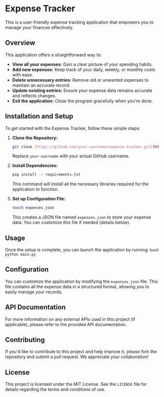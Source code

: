 # Expense Tracker

This is a user-friendly expense tracking application that empowers you to manage your finances effectively. 

## Overview

This application offers a straightforward way to:

* **View all your expenses:** Gain a clear picture of your spending habits.
* **Add new expenses:** Keep track of your daily, weekly, or monthly costs with ease.
* **Delete unnecessary entries:** Remove old or unwanted expenses to maintain an accurate record.
* **Update existing entries:** Ensure your expense data remains accurate and reflects changes.
* **Exit the application:** Close the program gracefully when you're done.

## Installation and Setup

To get started with the Expense Tracker, follow these simple steps:

1. **Clone the Repository:**
    ```bash
    git clone [https://github.com/your-username/expense-tracker.git](https://github.com/your-username/expense-tracker.git)
    ```
    Replace `your-username` with your actual GitHub username.

2. **Install Dependencies:**
    ```bash
    pip install -r requirements.txt
    ```
    This command will install all the necessary libraries required for the application to function.

3. **Set up Configuration File:**
    ```bash
    touch expenses.json
    ```
    This creates a JSON file named `expenses.json` to store your expense data. You can customize this file if needed (details below).

## Usage

Once the setup is complete, you can launch the application by running:
    ```bash
    python main.py
    ```


## Configuration

You can customize the application by modifying the `expenses.json` file. This file contains all the expense data in a structured format, allowing you to easily manage your records.

## API Documentation

For more information on any external APIs used in this project (if applicable), please refer to the provided API documentation.

## Contributing

If you'd like to contribute to this project and help improve it, please fork the repository and submit a pull request. We appreciate your collaboration!

## License

This project is licensed under the MIT License. See the `LICENSE` file for details regarding the terms and conditions of use.

